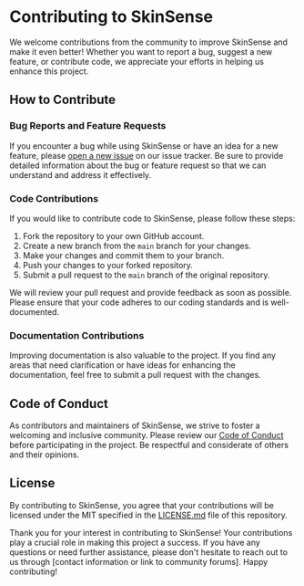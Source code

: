 # Contributing to SkinSense

We welcome contributions from the community to improve SkinSense and make it even better! Whether you want to report a bug, suggest a new feature, or contribute code, we appreciate your efforts in helping us enhance this project.

## How to Contribute

### Bug Reports and Feature Requests

If you encounter a bug while using SkinSense or have an idea for a new feature, please [open a new issue](link-to-issue-tracker) on our issue tracker. Be sure to provide detailed information about the bug or feature request so that we can understand and address it effectively.

### Code Contributions

If you would like to contribute code to SkinSense, please follow these steps:

1. Fork the repository to your own GitHub account.
2. Create a new branch from the `main` branch for your changes.
3. Make your changes and commit them to your branch.
4. Push your changes to your forked repository.
5. Submit a pull request to the `main` branch of the original repository.

We will review your pull request and provide feedback as soon as possible. Please ensure that your code adheres to our coding standards and is well-documented.

### Documentation Contributions

Improving documentation is also valuable to the project. If you find any areas that need clarification or have ideas for enhancing the documentation, feel free to submit a pull request with the changes.


## Code of Conduct

As contributors and maintainers of SkinSense, we strive to foster a welcoming and inclusive community. Please review our [Code of Conduct](CODE_OF_CONDUCT.md) before participating in the project. Be respectful and considerate of others and their opinions.

## License

By contributing to SkinSense, you agree that your contributions will be licensed under the MIT specified in the [LICENSE.md](LICENSE.md) file of this repository.

Thank you for your interest in contributing to SkinSense! Your contributions play a crucial role in making this project a success. If you have any questions or need further assistance, please don't hesitate to reach out to us through [contact information or link to community forums]. Happy contributing!
